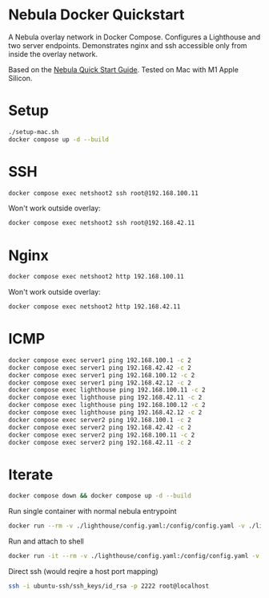 # Nebula Docker Quickstart

A Nebula overlay network in Docker Compose. Configures a Lighthouse and two server endpoints. Demonstrates nginx and ssh accessible only from inside the overlay network.

Based on the [Nebula Quick Start Guide](https://nebula.defined.net/docs/guides/quick-start/). Tested on Mac with M1 Apple Silicon.

# Setup

```sh
./setup-mac.sh
docker compose up -d --build
```

# SSH

```sh
docker compose exec netshoot2 ssh root@192.168.100.11
```

Won't work outside overlay:
```sh
docker compose exec netshoot2 ssh root@192.168.42.11
```

# Nginx

```sh
docker compose exec netshoot2 http 192.168.100.11
```

Won't work outside overlay:
```sh
docker compose exec netshoot2 http 192.168.42.11
```

# ICMP

```sh
docker compose exec server1 ping 192.168.100.1 -c 2
docker compose exec server1 ping 192.168.42.42 -c 2
docker compose exec server1 ping 192.168.100.12 -c 2
docker compose exec server1 ping 192.168.42.12 -c 2
docker compose exec lighthouse ping 192.168.100.11 -c 2
docker compose exec lighthouse ping 192.168.42.11 -c 2
docker compose exec lighthouse ping 192.168.100.12 -c 2
docker compose exec lighthouse ping 192.168.42.12 -c 2
docker compose exec server2 ping 192.168.100.1 -c 2
docker compose exec server2 ping 192.168.42.42 -c 2
docker compose exec server2 ping 192.168.100.11 -c 2
docker compose exec server2 ping 192.168.42.11 -c 2
```
# Iterate

```sh
docker compose down && docker compose up -d --build
```

Run single container with normal nebula entrypoint
```sh
docker run --rm -v ./lighthouse/config.yaml:/config/config.yaml -v ./lighthouse/pki:/etc/nebula --cap-add=NET_ADMIN --device /dev/net/tun nebula-alpine
```

Run and attach to shell
```sh
docker run -it --rm -v ./lighthouse/config.yaml:/config/config.yaml -v ./lighthouse/pki:/etc/nebula --cap-add=NET_ADMIN --device /dev/net/tun --entrypoint sh nebula-alpine
```


Direct ssh (would reqire a host port mapping)
```sh
ssh -i ubuntu-ssh/ssh_keys/id_rsa -p 2222 root@localhost
```

